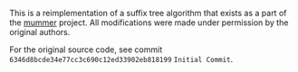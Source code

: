 This is a reimplementation of a suffix tree algorithm that exists as a part of the
[mummer](https://github.com/mummer4/mummer) project. All modifications were
made under permission by the original authors.

For the original source code, see commit
`6346d8bcde34e77cc3c690c12ed33902eb818199` `Initial Commit`.
